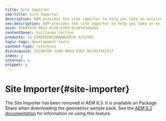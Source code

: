 ```yaml
---
title: Site Importer
seo-title: Site Importer
description: AEM provides the site importer to help you take an existing website and set up the basis
seo-description: AEM provides the site importer to help you take an existing website and set up the basis
uuid: 89b95418-001e-4cd8-b76d-8ca0fe3ebe0d
contentOwner: Guillaume Carlino
products: SG_EXPERIENCEMANAGER/6.4/SITES
topic-tags: development-tools
content-type: reference
discoiquuid: 35248760-3e00-40ed-93bf-8e195f16151f
index: y
internal: n
snippet: y
---
```


# Site Importer{#site-importer}

The Site Importer has been removed in AEM 6.3. It is available on Package Share when downloading the geometrixx sample pack. See the [AEM 6.2 documentation](../../../sites/developing/using/site-importer.md) for information on using this feature.
